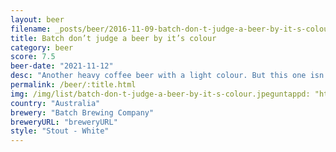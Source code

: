 ```yaml
---
layout: beer
filename: _posts/beer/2016-11-09-batch-don-t-judge-a-beer-by-it-s-colour.md
title: Batch don’t judge a beer by it’s colour
category: beer
score: 7.5
beer-date: "2021-11-12"
desc: "Another heavy coffee beer with a light colour. But this one isn’t hitting me as hard and gets better the more I drink"
permalink: /beer/:title.html
img: /img/list/batch-don-t-judge-a-beer-by-it-s-colour.jpeguntappd: "https://untappd.com/b/batch-brewing-company-dont-judge-a-beer-by-its-colour/4192085"
country: "Australia"
brewery: "Batch Brewing Company"
breweryURL: "breweryURL"
style: "Stout - White"
---
```

